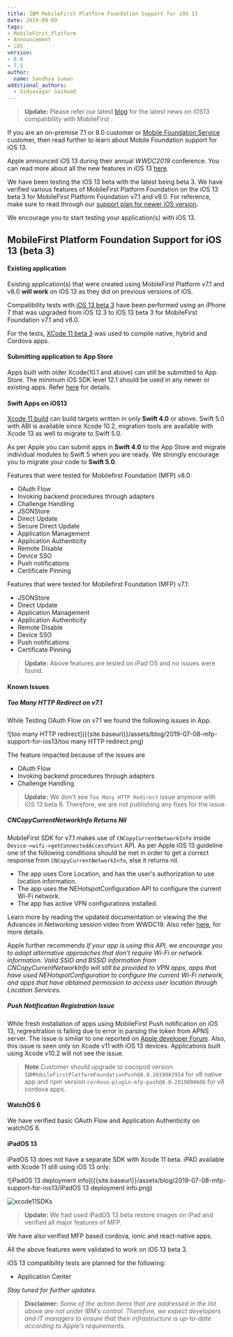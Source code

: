 ```yaml
---
title: IBM MobileFirst Platform Foundation Support for iOS 13
date: 2019-09-09
tags:
- MobileFirst_Platform
- Announcement
- iOS
version:
- 8.0
- 7.1
author:
  name: Sandhya Suman
additional_authors:  
  - Vidyasagar Gaikwad
---
```


> **Update:** Please refer our latest [blog]({{site.baseurl}}/blog/2019/09/19/IBM-MobileFoundation-iOS13/) for the latest news on iOS13 compatibility with MobileFirst .

If you are an on-premise 7.1 or 8.0 customer or [Mobile Foundation Service](https://console.bluemix.net/catalog/services/mobile-foundation) customer, then read further to learn about Mobile Foundation support for iOS 13.

Apple announced iOS 13 during their annual *WWDC2019* conference. You can read more about all the new features in iOS 13 [here](https://developer.apple.com/ios/whats-new/).

We have been testing the iOS 13 beta with the latest being beta 3. We have verified various features of MobileFirst Platform Foundation on the iOS 13 beta 3 for MobileFirst Platform Foundation v7.1 and v8.0. For reference, make sure to read through our [support plan for newer iOS version](https://mobilefirstplatform.ibmcloud.com/blog/2017/01/11/support-plan-for-next-android-ios-mobile-os/).

We encourage you to start testing your application(s) with iOS 13.

## MobileFirst Platform Foundation Support for iOS 13 (beta 3)

#### Existing application
Existing application(s) that were created using MobileFirst Platform v7.1 and v8.0 **will work** on iOS 13 as they did on previous versions of iOS.

Compatibility tests with [iOS 13 beta 3](https://developer.apple.com/download) have been performed using an iPhone 7 that was upgraded from iOS 12.3 to iOS 13 beta 3 for MobileFirst Foundation v7.1 and v8.0.

For the tests, [XCode 11 beta 3](https://developer.apple.com/download) was used to compile native, hybrid and Cordova apps. 

#### Submitting application to App Store 
Apps built with older Xcode(10.1 and above) can still be submitted to App Store. The minimum iOS SDK level 12.1 should be used in any newer or existing apps. Refer [here](https://developer.apple.com/ios/submit/) for details.  

#### Swift Apps on iOS13
[Xcode 11 build](https://developer.apple.com/download) can build targets written in only **Swift 4.0** or above. Swift 5.0 with ABI is available since Xcode 10.2, migration tools are available with Xcode 13 as well to migrate to Swift 5.0. 

As per Apple you can submit apps in **Swift 4.0** to the App Store and migrate individual modules to Swift 5 when you are ready. We strongly encourage you to migrate your code to **Swift 5.0**.

Features that were tested for Mobilefirst Foundation (MFP) v8.0:

* OAuth Flow
* Invoking backend procedures through adapters
* Challenge Handling
* JSONStore
* Direct Update
* Secure Direct Update
* Application Management
* Application Authenticity
* Remote Disable
* Device SSO
* Push notifications
* Certificate Pinning

Features that were tested for Mobilefirst Foundation (MFP) v7.1:
* JSONStore
* Direct Update
* Application Management
* Application Authenticity
* Remote Disable
* Device SSO
* Push notifications
* Certificate Pinning

>**Update:** Above features are tested on iPad OS and no issues were found.

#### Known Issues

##### Too Many HTTP Redirect on v7.1
While Testing OAuth Flow on v7.1 we found the following issues in App.

![too many HTTP redirect]({{site.baseurl}}/assets/blog/2019-07-08-mfp-support-for-ios13/too many HTTP redirect.png)

The feature impacted because of the issues are 

* OAuth Flow
* Invoking backend procedures through adapters
* Challenge Handling

>**Update:** We don't see `Too Many HTTP Redirect` issue anymore with iOS 13 beta 8. Therefore, we are not publishing any fixes for the issue.

##### CNCopyCurrentNetworkInfo Returns Nil
MobileFirst SDK for v7.1 makes use of `CNCopyCurrentNetworkInfo` inside `Device->wifi->getConnectedAccessPoint` API. As per Apple iOS 13 guideline one of the following conditions should be met in order to get a correct response from `CNCopyCurrentNetworkInfo`, else it returns nil.
- The app uses Core Location, and has the user's authorization to use location information.
- The app uses the NEHotspotConfiguration API to configure the current Wi-Fi network.
- The app has active VPN configurations installed.

Learn more by reading the updated documentation or viewing the the Advances in Networking session video from WWDC19. Also refer [here](
https://developer.apple.com/documentation/systemconfiguration/1614126-cncopycurrentnetworkinfo
), for more details.

Apple further recommends *If your app is using this API, we encourage you to adopt alternative approaches that don't require Wi-Fi or network information. Valid SSID and BSSID information from CNCopyCurrentNetworkInfo will still be provided to VPN apps, apps that have used NEHotspotConfiguration to configure the current Wi-Fi network, and apps that have obtained permission to access user location through Location Services.*

##### Push Notification Registration Issue
While fresh installation of apps using MobileFirst Push notification on iOS 13, regresitration is failing due to error in parsing the token from APNS server. The issue is similar to one reported on [Apple developer Forum](https://forums.developer.apple.com/thread/117545). Also, this issue is seen only on Xcode v11 with iOS 13 devices. Applications built using Xcode v10.2 will not see the issue.

>**Note** Customer should upgrade to cocopod version `IBMMobileFirstPlatformFoundationPush@8.0.2019082914` for v8 native app and npm version `cordova-plugin-mfp-push@8.0.2019090606` for v8 cordova apps.

#### WatchOS 6
We have verified basic OAuth Flow and Application Authenticity on watchOS 6.

#### iPadOS 13
iPadOS 13 does not have a separate SDK with Xcode 11 beta. iPAD available with Xcode 11 still using iOS 13 only.

![iPadOS 13 deployment info]({{site.baseurl}}/assets/blog/2019-07-08-mfp-support-for-ios13/iPadOS 13 deployment info.png)

![xcode11SDKs]({{site.baseurl}}/assets/blog/2019-07-08-mfp-support-for-ios13/xcode11SDKs.png)


>**Update:** We had used iPadOS 13 beta restore images on iPad and verified all major features of MFP.


We have also verified MFP based cordova, ionic and react-native apps.

All the above features were validated to work on iOS 13 beta 3.  

iOS 13 compatibility tests are planned for the following:

* Application Center


*Stay tuned for further updates.*

> **Disclaimer:** *Some of the action items that are addressed in the list above are not under IBM’s control. Therefore, we expect developers and IT managers to ensure that their infrastructure is up-to-date according to Apple’s requirements.*
